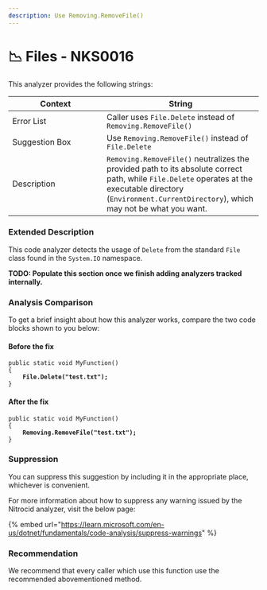 ```yaml
---
description: Use Removing.RemoveFile()
---
```


# 📉 Files - NKS0016

This analyzer provides the following strings:

<table><thead><tr><th width="174">Context</th><th>String</th></tr></thead><tbody><tr><td>Error List</td><td>Caller uses <code>File.Delete</code> instead of <code>Removing.RemoveFile()</code></td></tr><tr><td>Suggestion Box</td><td>Use <code>Removing.RemoveFile()</code> instead of <code>File.Delete</code></td></tr><tr><td>Description</td><td><code>Removing.RemoveFile()</code> neutralizes the provided path to its absolute correct path, while <code>File.Delete</code> operates at the executable directory (<code>Environment.CurrentDirectory</code>), which may not be what you want.</td></tr></tbody></table>

### Extended Description

This code analyzer detects the usage of `Delete` from the standard `File` class found in the `System.IO` namespace.

**TODO: Populate this section once we finish adding analyzers tracked internally.**

### Analysis Comparison

To get a brief insight about how this analyzer works, compare the two code blocks shown to you below:

#### Before the fix

<pre class="language-csharp" data-title="Somewhere in your mod code..." data-line-numbers><code class="lang-csharp">public static void MyFunction()
{
<strong>    File.Delete("test.txt");
</strong>}
</code></pre>

#### After the fix

<pre class="language-csharp" data-title="Somewhere in your mod code..." data-line-numbers><code class="lang-csharp">public static void MyFunction()
{
<strong>    Removing.RemoveFile("test.txt");
</strong>}
</code></pre>

### Suppression

You can suppress this suggestion by including it in the appropriate place, whichever is convenient.

For more information about how to suppress any warning issued by the Nitrocid analyzer, visit the below page:

{% embed url="https://learn.microsoft.com/en-us/dotnet/fundamentals/code-analysis/suppress-warnings" %}

### Recommendation

We recommend that every caller which use this function use the recommended abovementioned method.
